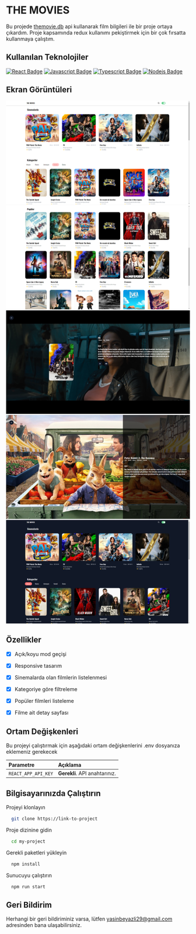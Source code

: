 
# THE MOVIES

Bu projede [themovie.db](https://www.themoviedb.org/?language=tr) api kullanarak film 
bilgileri ile bir proje ortaya çıkardım. Proje kapsamında redux kullanımı pekiştirmek için
bir çok fırsatta kullanmaya çalıştım.

  
## Kullanılan Teknolojiler
[![React Badge](	https://img.shields.io/badge/React-20232A?style=for-the-badge&logo=react&logoColor=61DAFB)](https://tr.reactjs.org/) 
[![Javascript Badge](https://img.shields.io/badge/React_Router-CA4245?style=for-the-badge&logo=react-router&logoColor=white)](https://www.javascript.com/)
[![Typescript Badge](https://img.shields.io/badge/Redux-593D88?style=for-the-badge&logo=redux&logoColor=white)](https://www.typescriptlang.org/) 
[![Nodejs Badge](https://img.shields.io/badge/Tailwind_CSS-38B2AC?style=for-the-badge&logo=tailwind-css&logoColor=white)](https://nodejs.org/en/) 

## Ekran Görüntüleri

<img src="./src/assets/1.png">
<img src="./src/assets/2.png">
<img src="./src/assets/3.png">
<img src="./src/assets/4.png">
<img src="./src/assets/5.png">


## Özellikler

- [x]  Açık/koyu mod geçişi
- [x]  Responsive tasarım   
- [x]  Sinemalarda olan filmlerin listelenmesi
- [x]  Kategoriye göre filtreleme
- [x]  Popüler filmleri listeleme
- [x]  Filme ait detay sayfası   

 
  
## Ortam Değişkenleri

Bu projeyi çalıştırmak için aşağıdaki ortam değişkenlerini .env dosyanıza eklemeniz gerekecek

| Parametre |  Açıklama                |
| :-------- |  :------------------------- |
| `REACT_APP_API_KEY` |  **Gerekli**. API anahtarınız. |
 
 
## Bilgisayarınızda Çalıştırın

Projeyi klonlayın

```bash
  git clone https://link-to-project
```

Proje dizinine gidin

```bash
  cd my-project
```

Gerekli paketleri yükleyin

```bash
  npm install
```

Sunucuyu çalıştırın

```bash
  npm run start
```
  
## Geri Bildirim

Herhangi bir geri bildiriminiz varsa, lütfen yasinbeyazli29@gmail.com adresinden bana 
ulaşabilirsiniz.

  